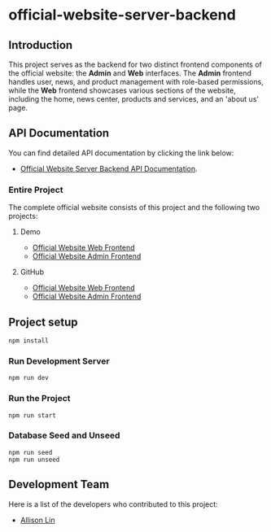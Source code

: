 # official-website-server-backend

## Introduction

This project serves as the backend for two distinct frontend components of the official website: the **Admin** and **Web** interfaces. The **Admin** frontend handles user, news, and product management with role-based permissions, while the **Web** frontend showcases various sections of the website, including the home, news center, products and services, and an 'about us' page.

## API Documentation

You can find detailed API documentation by clicking the link below:

- [Official Website Server Backend API Documentation](http://owsb.ap-northeast-1.elasticbeanstalk.com/api-docs).

### Entire Project

The complete official website consists of this project and the following two projects:

1. Demo
    - [Official Website Web Frontend](http://owwf.s3-website-ap-northeast-1.amazonaws.com)
    - [Official Website Admin Frontend](http://owaf.s3-website-ap-northeast-1.amazonaws.com)

2. GitHub
    - [Official Website Web Frontend](https://github.com/AllisonLin8/official-website-web-frontend)
    - [Official Website Admin Frontend](https://github.com/AllisonLin8/official-website-admin-frontend)

## Project setup

```shell
npm install
```

### Run Development Server

```shell
npm run dev
```

### Run the Project

```shell
npm run start
```

### Database Seed and Unseed

```shell
npm run seed
npm run unseed
```

## Development Team

Here is a list of the developers who contributed to this project:

- [Allison Lin](https://github.com/AllisonLin8)
